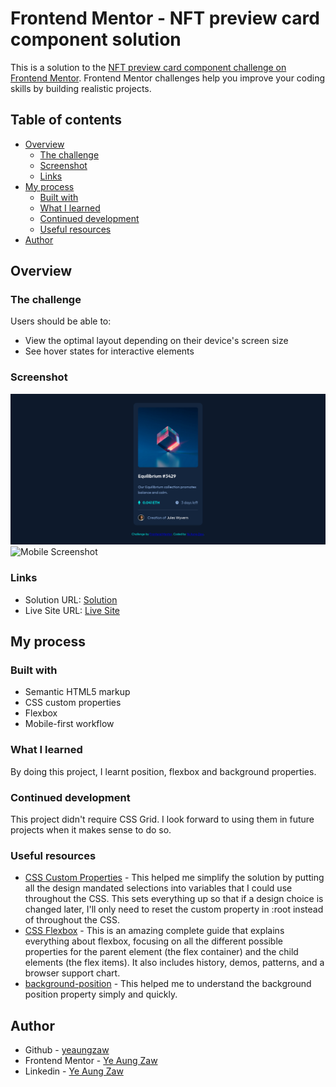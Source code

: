 # Frontend Mentor - NFT preview card component solution

This is a solution to the [NFT preview card component challenge on Frontend Mentor](https://www.frontendmentor.io/challenges/nft-preview-card-component-SbdUL_w0U). Frontend Mentor challenges help you improve your coding skills by building realistic projects. 

## Table of contents

- [Overview](#overview)
  - [The challenge](#the-challenge)
  - [Screenshot](#screenshot)
  - [Links](#links)
- [My process](#my-process)
  - [Built with](#built-with)
  - [What I learned](#what-i-learned)
  - [Continued development](#continued-development)
  - [Useful resources](#useful-resources)
- [Author](#author)

## Overview

### The challenge

Users should be able to:

- View the optimal layout depending on their device's screen size
- See hover states for interactive elements

### Screenshot

![Desktop Screenshot](./images/screenshot-desktop.png)
![Mobile Screenshot](./images/sreenshot-mobile.png)

### Links

- Solution URL: [Solution](https://github.com/yeaungzaw/week3-frontend-speedrun/tree/main/docs/nft-preview-card-component)
- Live Site URL: [Live Site](https://yeaungzaw.github.io/week3-frontend-speedrun/nft-preview-card-component/index.html)

## My process

### Built with

- Semantic HTML5 markup
- CSS custom properties
- Flexbox
- Mobile-first workflow

### What I learned

By doing this project, I learnt position, flexbox and background properties.

### Continued development

This project didn't require CSS Grid. I look forward to using them in future projects when it makes sense to do so.

### Useful resources

- [CSS Custom Properties](https://developer.mozilla.org/en-US/docs/Web/CSS/Using_CSS_custom_properties) - This helped me simplify the solution by putting all the design mandated selections into variables that I could use throughout the CSS. This sets everything up so that if a design choice is changed later, I'll only need to reset the custom property in :root instead of throughout the CSS.
- [CSS Flexbox](https://css-tricks.com/snippets/css/a-guide-to-flexbox/) - This is an amazing complete guide that explains everything about flexbox, focusing on all the different possible properties for the parent element (the flex container) and the child elements (the flex items). It also includes history, demos, patterns, and a browser support chart.
- [background-position](https://developer.mozilla.org/en-US/docs/Web/CSS/background-position) - This helped me to understand the background position property simply and quickly.


## Author

- Github  - [yeaungzaw](https://github.com/yeaungzaw)
- Frontend Mentor - [Ye Aung Zaw](https://www.frontendmentor.io/profile/yourusername)
- Linkedin - [Ye Aung Zaw](https://www.linkedin.com/in/yeaungzaw/)
